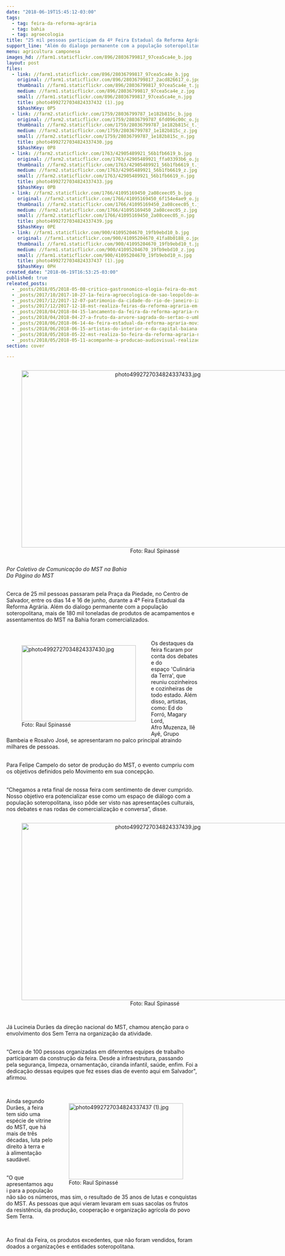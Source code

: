 ```yaml
---
date: "2018-06-19T15:45:12-03:00"
tags:
  - tag: feira-da-reforma-agrária
  - tag: bahia
  - tag: agroecologia
title: "25 mil pessoas participam da 4º Feira Estadual da Reforma Agrária, em Salvador"
support_line: "Além do dialogo permanente com a população soteropolitana, mais de 180 mil toneladas de produtos de acampamentos e assentamentos foram comercializados "
menu: agricultura camponesa
images_hd: //farm1.staticflickr.com/896/28036799817_97cea5ca4e_b.jpg
layout: post
files:
  - link: //farm1.staticflickr.com/896/28036799817_97cea5ca4e_b.jpg
    original: //farm1.staticflickr.com/896/28036799817_2acd826617_o.jpg
    thumbnail: //farm1.staticflickr.com/896/28036799817_97cea5ca4e_t.jpg
    medium: //farm1.staticflickr.com/896/28036799817_97cea5ca4e_z.jpg
    small: //farm1.staticflickr.com/896/28036799817_97cea5ca4e_n.jpg
    title: photo4992727034824337432 (1).jpg
    $$hashKey: 0P5
  - link: //farm2.staticflickr.com/1759/28036799787_1e182b815c_b.jpg
    original: //farm2.staticflickr.com/1759/28036799787_6fd096c00c_o.jpg
    thumbnail: //farm2.staticflickr.com/1759/28036799787_1e182b815c_t.jpg
    medium: //farm2.staticflickr.com/1759/28036799787_1e182b815c_z.jpg
    small: //farm2.staticflickr.com/1759/28036799787_1e182b815c_n.jpg
    title: photo4992727034824337430.jpg
    $$hashKey: 0P8
  - link: //farm2.staticflickr.com/1763/42905489921_56b1fb6619_b.jpg
    original: //farm2.staticflickr.com/1763/42905489921_ffa03393b6_o.jpg
    thumbnail: //farm2.staticflickr.com/1763/42905489921_56b1fb6619_t.jpg
    medium: //farm2.staticflickr.com/1763/42905489921_56b1fb6619_z.jpg
    small: //farm2.staticflickr.com/1763/42905489921_56b1fb6619_n.jpg
    title: photo4992727034824337433.jpg
    $$hashKey: 0PB
  - link: //farm2.staticflickr.com/1766/41095169450_2a08ceec05_b.jpg
    original: //farm2.staticflickr.com/1766/41095169450_6f154e4ae9_o.jpg
    thumbnail: //farm2.staticflickr.com/1766/41095169450_2a08ceec05_t.jpg
    medium: //farm2.staticflickr.com/1766/41095169450_2a08ceec05_z.jpg
    small: //farm2.staticflickr.com/1766/41095169450_2a08ceec05_n.jpg
    title: photo4992727034824337439.jpg
    $$hashKey: 0PE
  - link: //farm1.staticflickr.com/900/41095204670_19fb9ebd10_b.jpg
    original: //farm1.staticflickr.com/900/41095204670_41fa8b0188_o.jpg
    thumbnail: //farm1.staticflickr.com/900/41095204670_19fb9ebd10_t.jpg
    medium: //farm1.staticflickr.com/900/41095204670_19fb9ebd10_z.jpg
    small: //farm1.staticflickr.com/900/41095204670_19fb9ebd10_n.jpg
    title: photo4992727034824337437 (1).jpg
    $$hashKey: 0PH
created_date: "2018-06-19T16:53:25-03:00"
published: true
releated_posts:
  - _posts/2018/05/2018-05-08-critico-gastronomico-elogia-feira-do-mst-nas-redes-e-perde-mais-de-mil-seguidores.md
  - _posts/2017/10/2017-10-27-1a-feira-agroecologica-de-sao-leopoldo-acontece-no-proximo-sabado-28.md
  - _posts/2017/12/2017-12-07-patrimonio-da-cidade-do-rio-de-janeiro-ix-feira-estadual-da-reforma-agraria-cicero-guedes-recebe-mais-de-100-mil-pessoas.md
  - _posts/2017/12/2017-12-18-mst-realiza-feiras-da-reforma-agraria-em-todo-pais-como-alternativa-de-alimentacao-saudavel-e-livre-de-agrotoxicos.md
  - _posts/2018/04/2018-04-15-lancamento-da-feira-da-reforma-agraria-reune-dezenas-de-pessoas-no-armazem-do-campo.md
  - _posts/2018/04/2018-04-27-a-fruto-da-arvore-sagrada-do-sertao-o-umbu-podera-ser-encontrado-na-feira.md
  - _posts/2018/06/2018-06-14-4o-feira-estadual-da-reforma-agraria-movimenta-o-centro-de-salvador.md
  - _posts/2018/06/2018-06-15-artistas-do-interior-e-da-capital-baiana-animam-as-noites-da-4o-feira-estadual-da-reforma-agraria.md
  - _posts/2018/05/2018-05-22-mst-realiza-5o-feira-da-reforma-agraria-no-sertao-central-do-ceara.md
  - _posts/2018/05/2018-05-11-acompanhe-a-producao-audiovisual-realizada-durante-a-iii-feira-nacional-da-reforma-agraria.md
section: cover

---
```

<div>
<div style="text-align:center">
<figure class="image" style="display:inline-block"><img alt="photo4992727034824337433.jpg" height="466" src="//farm2.staticflickr.com/1763/42905489921_56b1fb6619_b.jpg" width="700" />
<figcaption>Foto: Raul Spinass&eacute;</figcaption>
</figure>
</div>
</div>

<div>&nbsp;</div>

<div><em>Por Coletivo de Comunica&ccedil;&atilde;o do MST na Bahia<br />
Da P&aacute;gina do MST&nbsp;</em></div>

<div>&nbsp;</div>

<p>Cerca de 25 mil pessoas passaram pela Pra&ccedil;a da Piedade, no Centro de Salvador, entre os dias 14 e 16 de junho, durante a&nbsp;4&ordm; Feira Estadual da Reforma Agr&aacute;ria. Al&eacute;m do dialogo permanente com a popula&ccedil;&atilde;o soteropolitana, mais de 180 mil toneladas de produtos de acampamentos e assentamentos&nbsp;do MST na Bahia foram comercializados.&nbsp;&nbsp;</p>

<p>&nbsp;</p>

<figure class="image" style="float:left"><img alt="photo4992727034824337430.jpg" height="200" src="//farm2.staticflickr.com/1759/28036799787_1e182b815c_b.jpg" width="300" />
<figcaption>Foto: Raul Spinass&eacute;</figcaption>
</figure>

<p>Os destaques da feira ficaram por conta dos debates e do espa&ccedil;o&nbsp;&#39;Culin&aacute;ria da Terra&#39;, que reuniu cozinheiros e cozinheiras&nbsp;de todo estado. Al&eacute;m disso, artistas, como:&nbsp;Ed do Forr&oacute;, Magary Lord, Afro&nbsp;Muzenza, Il&ecirc; Ay&ecirc;, Grupo Bambeia e Rosalvo Jos&eacute;, se apresentaram no palco principal atraindo milhares de pessoas.&nbsp;&nbsp;</p>

<p><br />
Para Felipe Campelo do setor de produ&ccedil;&atilde;o do MST, o evento cumpriu com os objetivos definidos pelo Movimento&nbsp;em sua concep&ccedil;&atilde;o.</p>

<p><br />
&ldquo;Chegamos a reta final de nossa feira com sentimento de&nbsp;dever cumprido. Nosso objetivo era potencializar esse como um espa&ccedil;o de di&aacute;logo com a popula&ccedil;&atilde;o soteropolitana,&nbsp;isso p&ocirc;de ser visto&nbsp;nas apresenta&ccedil;&otilde;es&nbsp;culturais, nos&nbsp;debates e nas rodas de comercializa&ccedil;&atilde;o e conversa&rdquo;, disse.</p>

<div style="text-align:center">
<figure class="image" style="display:inline-block"><img alt="photo4992727034824337439.jpg" height="466" src="//farm2.staticflickr.com/1766/41095169450_2a08ceec05_b.jpg" width="700" />
<figcaption>Foto: Raul Spinass&eacute;</figcaption>
</figure>
</div>

<p><br />
J&aacute; Lucineia Dur&atilde;es&nbsp;da dire&ccedil;&atilde;o nacional do MST, chamou&nbsp;aten&ccedil;&atilde;o para o envolvimento dos Sem Terra na organiza&ccedil;&atilde;o da atividade.</p>

<p><br />
&ldquo;Cerca de 100 pessoas&nbsp;organizadas em diferentes equipes de trabalho participaram da constru&ccedil;&atilde;o da feira.&nbsp;Desde a&nbsp;infraestrutura, passando pela&nbsp;seguran&ccedil;a,&nbsp;limpeza,&nbsp;ornamenta&ccedil;&atilde;o, ciranda infantil, sa&uacute;de, enfim. Foi a dedica&ccedil;&atilde;o dessas equipes que fez esses&nbsp;dias de evento aqui em Salvador&quot;, afirmou.</p>

<p>&nbsp;</p>

<figure class="image" style="float:right"><img alt="photo4992727034824337437 (1).jpg" height="200" src="//farm1.staticflickr.com/900/41095204670_19fb9ebd10_b.jpg" width="300" />
<figcaption>Foto: Raul Spinass&eacute;</figcaption>
</figure>

<p>Ainda segundo Dur&atilde;es, a feira tem sido uma esp&eacute;cie de vitrine do MST, que h&aacute; mais de tr&ecirc;s d&eacute;cadas, luta pelo direito &agrave; terra e &agrave;&nbsp;alimenta&ccedil;&atilde;o saud&aacute;vel.</p>

<p><br />
&ldquo;O que apresentamos&nbsp;aqui para a popula&ccedil;&atilde;o n&atilde;o s&atilde;o os n&uacute;meros, mas sim, o resultado de&nbsp;35&nbsp;anos de lutas e conquistas do MST.&nbsp;As pessoas que aqui vieram levaram em suas sacolas os frutos da&nbsp;resist&ecirc;ncia, da produ&ccedil;&atilde;o, coopera&ccedil;&atilde;o e organiza&ccedil;&atilde;o agr&iacute;cola do povo Sem Terra.</p>

<p>&nbsp;</p>

<p>Ao final da Feira, os produtos excedentes, que n&atilde;o foram vendidos, foram doados a organiza&ccedil;&otilde;es e entidades soteropolitana.</p>
